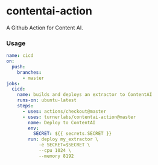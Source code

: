 contentai-action
================

A Github Action for Content AI.

### Usage

```yaml
name: cicd
on:
  push:
    branches:
      - master
jobs:
  cicd:
    name: builds and deploys an extractor to ContentAI
    runs-on: ubuntu-latest
    steps:
      - uses: actions/checkout@master
      - uses: turnerlabs/contentai-action@master
        name: Deploy to ContentAI
        env:
          SECRET: ${{ secrets.SECRET }}
        run: deploy my_extractor \
            -e SECRET=$SECRET \
            --cpu 1024 \
            --memory 8192
```